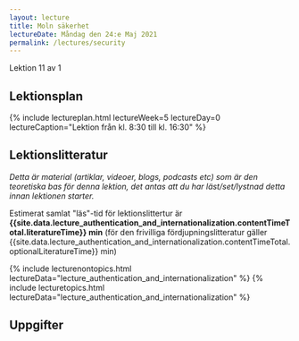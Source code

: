 ```yaml
---
layout: lecture
title: Moln säkerhet
lectureDate: Måndag den 24:e Maj 2021
permalink: /lectures/security
---
```


Lektion 11 av 1

## Lektionsplan

{% include lectureplan.html lectureWeek=5 lectureDay=0 lectureCaption="Lektion från kl. 8:30 till kl. 16:30" %}

## Lektionslitteratur
*Detta är material (artiklar, videoer, blogs, podcasts etc) som är den teoretiska bas för denna lektion, det antas att du har läst/set/lystnad detta innan lektionen starter.*


Estimerat samlat "läs"-tid för lektionslittertur är **{{site.data.lecture_authentication_and_internationalization.contentTimeTotal.literatureTime}} min** (för den frivilliga fördjupningslitteratur gäller {{site.data.lecture_authentication_and_internationalization.contentTimeTotal.optionalLiteratureTime}} min)

{% include lecturenontopics.html lectureData="lecture_authentication_and_internationalization" %}
{% include lecturetopics.html lectureData="lecture_authentication_and_internationalization" %}

## Uppgifter


